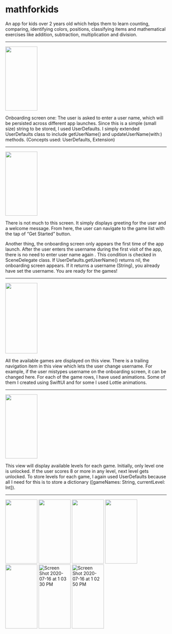 # mathforkids

  An app for kids over 2 years old which helps them to learn counting, comparing, identifying colors, positions, classifying items and mathematical exercises like addition, subtraction, multiplication and division.
  
  <hr>

<image src="https://user-images.githubusercontent.com/38868680/87585982-d5fd2380-c6ad-11ea-96b1-d4b3cf650468.png" width=100 height=200>
  
  Onboarding screen one: The user is asked to enter a user name, which will be persisted across different app launches. Since this is a simple (small size) string to be stored, I used UserDefaults. I simply extended UserDefaults class to include getUserName() and updateUserName(with:) methods.
(Concepts used: UserDefaults, Extension)

  <hr>
 
  
<image src="https://user-images.githubusercontent.com/38868680/87585984-d8f81400-c6ad-11ea-8e8b-d35484013237.png" width=100 height=200>
  
  There is not much to this screen. It simply displays greeting for the user and a welcome message. From here, the user can navigate to the game list with the tap of “Get Started” button.

Another thing, the onboarding screen only appears the first time of the app launch. After the user enters the username during the first visit of the app, there is no need to enter user name again . This condition is checked in SceneDelegate class. If UserDefaults.getUserName() returns nil, the onboarding screen appears. If it returns a username (String), you already have set the username. You are ready for the games!

  <hr>

<image src="https://user-images.githubusercontent.com/38868680/87884831-08c15780-c9df-11ea-8ed9-6d815d28fef8.png" width=100 height=220>
  
  All the available games are displayed on this view. There is a trailing navigation item in this view which lets the user change username. For example, if the user mistypes username on the onboarding screen, it can be changed here. For each of the game rows, I have used animations. Some of them I created using SwiftUI and for some I used Lottie animations.
  
  <hr>

<image src="https://user-images.githubusercontent.com/38868680/87585999-deedf500-c6ad-11ea-9feb-e5d16a9adcee.png" width=100 height=200>
  
  This view will display available levels for each game. Initially, only level one is unlocked. If the user scores 8 or more in any level, next level gets unlocked. To store levels for each game, I again used UserDefaults because all I need for this is to store a dictionary ([gameNames: String, currentLevel: Int]).
  
  
<hr>

<image src="https://user-images.githubusercontent.com/38868680/87884876-53db6a80-c9df-11ea-9dc0-9e4bad39a4d9.png" width=100 height=200> <image src="https://user-images.githubusercontent.com/38868680/87884879-56d65b00-c9df-11ea-9190-ebf8ad1ac100.png" width=100 height=200> <image src="https://user-images.githubusercontent.com/38868680/87884884-5a69e200-c9df-11ea-86d5-efd8ab7df7ee.png" width=100 height=200> <image src="https://user-images.githubusercontent.com/38868680/87884886-5d64d280-c9df-11ea-8bbf-b3fa855d78c7.png" width=100 height=200> <image src="https://user-images.githubusercontent.com/38868680/87884887-5fc72c80-c9df-11ea-8e63-b68e41196535.png" width=100 height=200>  <img alt="Screen Shot 2020-07-16 at 1 03 30 PM" src="https://user-images.githubusercontent.com/38868680/87884889-62298680-c9df-11ea-9887-fa55038a34d3.png" width=100 height=200> <img alt="Screen Shot 2020-07-16 at 1 02 50 PM" src="https://user-images.githubusercontent.com/38868680/87884891-6655a400-c9df-11ea-9c23-d5e4ac046186.png" width=100 height=200> 
  
  
 
  
  
  
